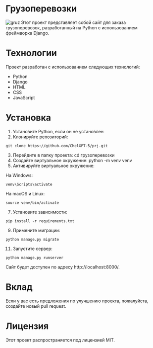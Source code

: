 # __Грузоперевозки__
![gruz](https://github.com/ChelGPT-5/prj/assets/125600788/c1e390e5-c6ee-419b-8b80-400753aa5213)
Этот проект представляет собой сайт для заказа грузоперевозок, разработанный на Python с использованием фреймворка Django.

# __Технологии__
Проект разработан с использованием следующих технологий:

*	Python
* 	Django
* 	HTML
* 	CSS
* 	JavaScript

# __Установка__
1.	Установите Python, если он не установлен
2.	Клонируйте репозиторий: 

 ``` 
git clone https://github.com/ChelGPT-5/prj.git
 ```
3.	Перейдите в папку проекта: cd грузоперевозки
4.	Создайте виртуальное окружение: python -m venv venv
5.	Активируйте виртуальное окружение:
 
  На Windows:
``` 
venv\Scripts\activate
```
  На macOS и Linux: 
``` 
source venv/bin/activate
```

7.	Установите зависимости:
```
pip install -r requirements.txt
```
9.	Примените миграции:
```
python manage.py migrate
```
11.	Запустите сервер:
```
python manage.py runserver
```

Сайт будет доступен по адресу http://localhost:8000/.

# __Вклад__
Если у вас есть предложения по улучшению проекта, пожалуйста, создайте новый pull request.

# __Лицензия__
Этот проект распространяется под лицензией MIT.


